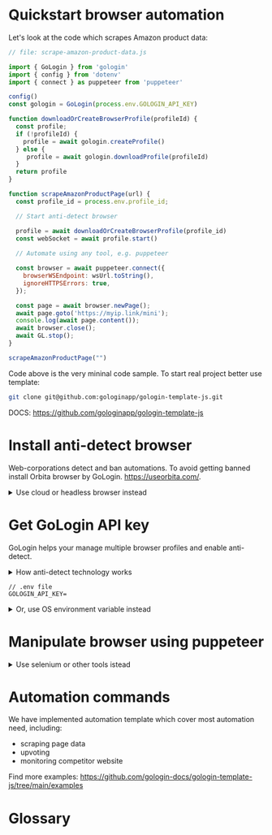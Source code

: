 # Quickstart browser automation

Let's look at the code which scrapes Amazon product data:

```javascript
// file: scrape-amazon-product-data.js

import { GoLogin } from 'gologin'
import { config } from 'dotenv'
import { connect } as puppeteer from 'puppeteer'

config()
const gologin = GoLogin(process.env.GOLOGIN_API_KEY)

function downloadOrCreateBrowserProfile(profileId) {
  const profile;
  if (!profileId) {
    profile = await gologin.createProfile()
  } else {
	 profile = await gologin.downloadProfile(profileId)
  }
  return profile
}

function scrapeAmazonProductPage(url) {
  const profile_id = process.env.profile_id; 

  // Start anti-detect browser

  profile = await downloadOrCreateBrowserProfile(profile_id)
  const webSocket = await profile.start()
  
  // Automate using any tool, e.g. puppeteer

  const browser = await puppeteer.connect({
    browserWSEndpoint: wsUrl.toString(),
    ignoreHTTPSErrors: true,
  });

  const page = await browser.newPage();
  await page.goto('https://myip.link/mini');
  console.log(await page.content());
  await browser.close();
  await GL.stop();
}

scrapeAmazonProductPage("")

```

Code above is the very mininal code sample. To start real project better use template:

```sh
git clone git@github.com:gologinapp/gologin-template-js.git
```
DOCS: https://github.com/gologinapp/gologin-template-js

# Install anti-detect browser

Web-corporations detect and ban automations.
To avoid getting banned install Orbita browser by GoLogin. https://useorbita.com/. 


<details>
  <summary>Use cloud or headless browser instead</summary>
 
  # GoLogin cloud Orbita browser

  # GoLogin cloud headless browser

</details>

# Get GoLogin API key

GoLogin helps your manage multiple browser profiles and enable anti-detect.

<details>
  <summary>How anti-detect technology works</summary>

  ## How  deanonymization works

  ## How anonymization works

</details>


```properties
// .env file
GOLOGIN_API_KEY=
```

<details>
<summary>Or, use OS environment variable instead</summary>
```
GOLOGIN_API_KEY="12312312" node scrape-amazon-product-data.js
```
</details>


# Manipulate browser using puppeteer

<details>
  <summary>Use selenium or other tools istead</summary>

  Orbita is based on stardart web technologies. 
  You can pick any technology to implement automation.  

  # Selenium
  # Cypress
  # BrowserStack
  # Playwright

</details>


# Automation commands

We have implemented automation template which cover most automation need, including:
- scraping page data
- upvoting
- monitoring competitor website

Find more examples: https://github.com/gologin-docs/gologin-template-js/tree/main/examples  

# Glossary

